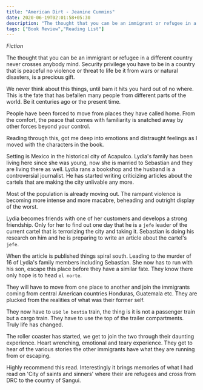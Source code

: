 ```yaml
---
title: "American Dirt - Jeanine Cummins"
date: 2020-06-19T02:01:58+05:30
description: "The thought that you can be an immigrant or refugee in a different country never crosses anybody mind"
tags: ["Book Review","Reading List"]
---
```



*Fiction*

The thought that you can be an immigrant or refugee in a different country never crosses anybody mind. Security privilege you have to be in a country that is peaceful no violence or threat to life be it from wars or natural disasters, is a precious gift.


We never think about this things, until bam it hits you hard out of no where. This is the fate that has befallen many people from different parts of the world. Be it centuries ago or the present time.

People have been forced to move from places they have called home. From the comfort, the peace that comes with familiarity is snatched away by other forces beyond your control.

Reading through this, got me deep into emotions and distraught feelings as I moved with the characters in the book.

Setting is Mexico in the historical city of Acapulco. Lydia's family has been living here since she was young, now she is married to Sebastian and they are living there as well. Lydia rans a bookshop and the husband is a controversial journalist. He has started writing criticizing articles about the cartels that are making the city unlivable any more.

Most of the population is already moving out. The rampant violence is becoming more intense and more macabre, beheading and outright display of the worst.


Lydia becomes friends with one of her customers and develops a strong friendship. Only for her to find out one day that he is a `jefe` leader of the current cartel that is terrorizing the city and taking it. Sebastian is doing his research on him and he is preparing to write an article about the cartel's `jefe`.


When the article is published things spiral south. Leading to the murder of 16 of Lydia's family members including Sebastian. She now has to run with his son, escape this place before they have a similar fate. They know there only hope is to head `el norte`. 

They will have to move from one place to another and join the immigrants coming from central American countries Honduras, Guatemala etc. They are plucked from the realities of what was their former self.


They now have to use `le bestia` train, the thing is it is not a passenger train but a cargo train. They have to use the top of the trailer compartments. Truly life has changed.

The roller coaster has started, we get to join the two through their daunting experience. Heart wrenching, emotional and teary experience. They get to hear of the various stories the other immigrants have what they are running from or escaping.


Highly recommend this read. Interestingly it brings memories of what I had read on 'City of saints and sinners' where their are refugees and cross from DRC to the country of Sangui.


